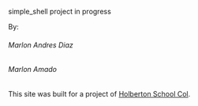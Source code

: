 simple_shell project in progress

By:
###### Marlon Andres Diaz 
###### Marlon Amado

This site was built for a project of [Holberton School Col](https://www.holbertoncolombia.com/).
